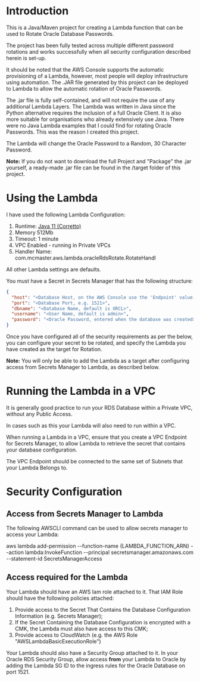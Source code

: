 # Introduction
This is a Java/Maven project for creating a Lambda function that can be used to Rotate Oracle Database Passwords.

The project has been fully tested across multiple different password rotations and works successfully when all security configuration described herein is set-up.

It should be noted that the AWS Console supports the automatic provisioning of a Lambda, however, most people will deploy infrastructure using automation.  The .JAR file generated by this project can be deployed to Lambda to allow the automatic rotation of Oracle Passwords.

The .jar file is fully self-contained, and will not require the use of any additional Lambda Layers.  The Lambda was written in Java since the Python alternative requires the inclusion of a full Oracle Client.  It is also more suitable for organisations who already extensively use Java.  There were no Java Lambda examples that I could find for rotating Oracle Passwords.  This was the reason I created this project.

The Lambda will change the Oracle Password to a Random, 30 Character Password.

<strong>Note:</strong> If you do not want to download the full Project and "Package" the .jar yourself, a ready-made .jar file can be found in the /target folder of this project.

# Using the Lambda
I have used the following Lambda Configuration:

1. Runtime: [Java 11 (Corretto)](https://docs.aws.amazon.com/corretto/latest/corretto-11-ug/what-is-corretto-11.html)
2. Memory 512Mb
3. Timeout: 1 minute
4. VPC Enabled - running in Private VPCs
5. Handler Name: com.mcmaster.aws.lambda.oracleRdsRotate.RotateHandl

All other Lambda settings are defaults.

You must have a Secret in Secrets Manager that has the following structure:

```json
{
  "host": "<Database Host, on the AWS Console use the 'Endpoint' value, for example: 'dbtest.fed87geffdsf.eu-west-1.rds.amazonaws.com'>",
  "port": "<Database Port, e.g. 1521>",
  "dbname": "<Database Name, default is ORCL>",
  "username": "<User Name, default is admin>",
  "password": "<Oracle Password, entered when the database was created>"
}
```
Once you have configured all of the security requirements as per the below, you can configure your secret to be rotated, and specify the Lambda you have created as the target for Rotation.

<strong>Note:</strong> You will only be able to add the Lambda as a target after configuring access from Secrets Manager to Lambda, as described below.

# Running the Lambda in a VPC
It is generally good practice to run your RDS Database within a Private VPC, without any Public Access.

In cases such as this your Lambda will also need to run within a VPC.

When running a Lambda in a VPC, ensure that you create a VPC Endpoint for Secrets Manager, to allow Lambda to retrieve the secret that contains your database configuration.  

The VPC Endpoint should be connected to the same set of Subnets that your Lambda Belongs to.

# Security Configuration

## Access from Secrets Manager to Lambda

The following AWSCLI command can be used to allow secrets manager to access your Lambda:

aws lambda add-permission --function-name {LAMBDA_FUNCTION_ARN} --action lambda:InvokeFunction --principal secretsmanager.amazonaws.com --statement-id SecretsManagerAccess

## Access required for the Lambda

Your Lambda should have an AWS Iam role attached to it.  That IAM Role should have the following policies attached:

1. Provide access to the Secret That Contains the Database Configuration Information (e.g. Secrets Manager);
2. If the Secret Containing the Database Configuration is encrypted with a CMK, the Lambda must also have access to this CMK; 
3. Provide access to CloudWatch (e.g. the AWS Role "AWSLambdaBasicExecutionRole")

Your Lambda should also have a Security Group attached to it.  In your Oracle RDS Security Group, allow access <strong>from</strong> your Lambda to Oracle by adding the Lambda SG ID to the ingress rules for the Oracle Database on port 1521.

